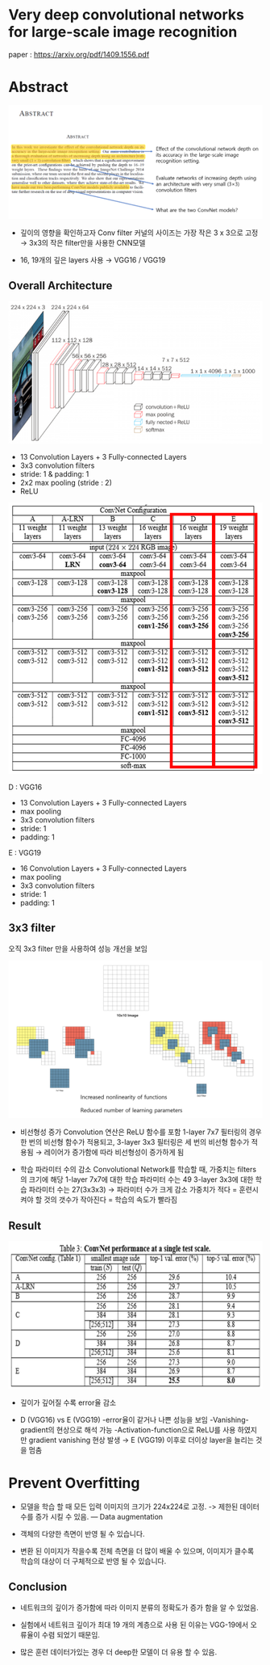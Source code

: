 ﻿#  Very deep convolutional networks for large-scale image recognition

paper : https://arxiv.org/pdf/1409.1556.pdf

# Abstract
![enter image description here](https://github.com/ailever/project_02/blob/master/Image/1.png)
- 깊이의 영향을 확인하고자 Conv  filter 커널의 사이즈는 가장 작은 3 x 3으로 고정
→ 3x3의 작은 filter만을 사용한 CNN모델

- 16, 19개의 깊은 layers 사용
→ VGG16 / VGG19

##  Overall Architecture

![Architecture](https://github.com/ailever/project_02/blob/master/Image/2.png)

-   13 Convolution Layers + 3 Fully-connected Layers
-   3x3 convolution filters
-   stride: 1 & padding: 1
-   2x2 max pooling (stride : 2)
-   ReLU

![ConvNet Configuration](https://github.com/ailever/project_02/blob/master/Image/3.png)

D : VGG16
- 13 Convolution Layers + 3 Fully-connected Layers
- max pooling
- 3x3 convolution filters
- stride: 1
- padding: 1

E : VGG19
- 16 Convolution Layers + 3 Fully-connected Layers
- max pooling
- 3x3 convolution filters
- stride: 1
- padding: 1


## 3x3 filter

오직 3x3 filter 만을 사용하여 성능 개선을 보임

![3x3 filter](https://github.com/ailever/project_02/blob/master/Image/4.png)
- 비선형성 증가
Convolution 연산은 ReLU  함수를 포함
1-layer 7x7 필터링의 경우 한 번의 비선형 함수가 적용되고,
3-layer 3x3 필터링은 세 번의 비선형 함수가 적용됨
→ 레이어가 증가함에 따라 비선형성이 증가하게 됨

- 학습 파라미터 수의 감소
Convolutional Network를 학습할 때, 가중치는 filters의 크기에 해당
1-layer 7x7에 대한 학습 파라미터 수는 49
3-layer 3x3에 대한 학습 파라미터 수는 27(3x3x3)
→ 파라미터 수가 크게 감소
가중치가 적다 = 훈련시켜야 할 것의 갯수가 작아진다 = 학습의 속도가 빨라짐

## Result
![Result](https://github.com/ailever/project_02/blob/master/Image/5.png)

- 깊이가 깊어질 수록 error율 감소

- D (VGG16)  vs  E (VGG19)
-error율이 같거나 나쁜 성능을 보임
-Vanishing-gradient의 현상으로  해석 가능
-Activation-function으로 ReLU를 사용 하였지만  gradient vanishing  현상 발생
 → E (VGG19)  이후로 더이상 layer을  늘리는 것을 멈춤

# Prevent  Overfitting


 - 모델을 학습 할 때 모든 입력 이미지의 크기가 224x224로 고정.
 -> 제한된 데이터 수를 증가 시킬 수 있음. — Data augmentation

- 객체의 다양한 측면이 반영 될 수 있습니다.

- 변환 된 이미지가 작을수록 전체 측면을 더 많이 배울 수 있으며,
이미지가 클수록 학습의 대상이 더 구체적으로 반영 될 수 있습니다.

## Conclusion

- 네트워크의 깊이가 증가함에 따라 이미지 분류의 정확도가 증가 함을 알 수 있었음.

- 실험에서 네트워크 깊이가 최대 19 개의 계층으로 사용 된 이유는 VGG-19에서 오류율이 수렴 되었기 때문임.

- 많은 훈련 데이터가있는 경우 더 deep한 모델이 더 유용 할 수 있음.
